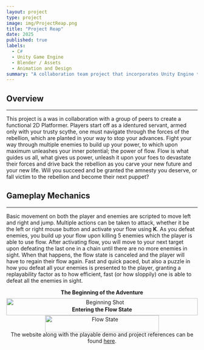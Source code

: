 ```yaml
---
layout: project
type: project
image: img/ProjectReap.png
title: "Project Reap"
date: 2025
published: true
labels:
  - C#
  - Unity Game Engine
  - Blender / Assets
  - Animation and Design
summary: "A collaboration team project that incorporates Unity Engine to create a platformer game with a Post-War Japanese Feel."
---
```


## Overview
---
This project is a was in collaboration with a group of peers to create a functional 2D Platformer. 
Players start off as a identured servant, armed only with your trusty scythe, one must navigate through the forces of the rebellion, which are planted in your way
to stop your advances. Fight your way through multiple enemies to build up your power, to which upon maximum unleashes your inner potential; the power of flow.
Flow is what guides us all, what gives us power, unleash it upon your foes to devastate their forces and drive back the rebellion as you carve your new future and your new life.
Will you succeed and be granted the amnesty you deserve, or fall victim to the rebellion and become their next puppet?

## Gameplay Mechanics
---
Basic movement on both the player and enemies are scripted to move left and right and jump. Multiple actions can be taken to attack, whether it be the left or right mouse button and
activate your flow using **K**. As you defeat enemies, you build up your flow upon killing 5 enemies which the player is able to use flow. After activating flow, you will move to your next
target upon defeating the last one in a chain until there are no more enemies in sight. When that happens, the flow state is canceled and the player will have to regain their flow again.
Fast and quick paced, but also a puzzle in how you defeat all your enemies is presented to the player, granting a replayability factor as to how efficient, fast (or how sloppily) one is
able to defeat all the enemies in sight.

<div style="display: flex; justify-content: center; margin: 0 auto; flex-wrap: wrap;">
  <div style="text-align: center; width: 700px">
    <div style="margin-bottom: 0.5em; font-weight: bold;">
  The Beginning of the Adventure
  </div>
  <img
    src="{{ 'img/BeginningShot.png' | relative_url }}"
    alt="Beginning Shot"
    style="width: 100%; height: auto; display: block; margin: 0 auto;"
  />
</div>
<div style="text-align: center; width: 300px">
    <div style="margin-bottom: 0.5em; font-weight: bold;">
  Entering the Flow State
  </div>
  <img
    src="{{ 'img/FlowState.png' | relative_url }}"
    alt="Flow State"
    style="width: 100%; height: auto; display: block; margin: 0 auto;"
  />
</div>
</div>
  
<div style="text-align: center; margin-top: 1.5em;">
  The website along with the playable demo and project references can be found
  <a href="https://ics485-project-reap.github.io/">here</a>.
</div>
